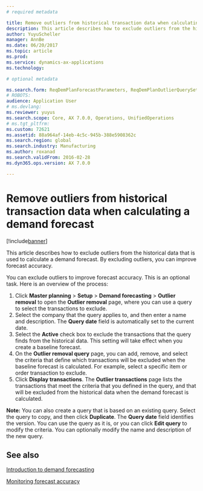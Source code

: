 ```yaml
---
# required metadata

title: Remove outliers from historical transaction data when calculating a demand forecast
description: This article describes how to exclude outliers from the historical data that is used to calculate a demand forecast. By excluding outliers, you can improve forecast accuracy.
author: YuyuScheller
manager: AnnBe
ms.date: 06/20/2017
ms.topic: article
ms.prod: 
ms.service: dynamics-ax-applications
ms.technology: 

# optional metadata

ms.search.form: ReqDemPlanForecastParameters, ReqDemPlanOutlierQuerySetup
# ROBOTS: 
audience: Application User
# ms.devlang: 
ms.reviewer: yuyus
ms.search.scope: Core, AX 7.0.0, Operations, UnifiedOperations
# ms.tgt_pltfrm: 
ms.custom: 72621
ms.assetid: 88a964af-14eb-4c5c-945b-388e5908362c
ms.search.region: global
ms.search.industry: Manufacturing
ms.author: roxanad
ms.search.validFrom: 2016-02-28
ms.dyn365.ops.version: AX 7.0.0

---
```


# Remove outliers from historical transaction data when calculating a demand forecast

[!include[banner](../includes/banner.md)]


This article describes how to exclude outliers from the historical data that is used to calculate a demand forecast. By excluding outliers, you can improve forecast accuracy.

You can exclude outliers to improve forecast accuracy. This is an optional task. Here is an overview of the process:

1.  Click **Master planning** &gt; **Setup** &gt; **Demand forecasting** &gt; **Outlier removal** to open the **Outlier removal** page, where you can use a query to select the transactions to exclude.
2.  Select the company that the query applies to, and then enter a name and description. The **Query date** field is automatically set to the current date.
3.  Select the **Active** check box to exclude the transactions that the query finds from the historical data. This setting will take effect when you create a baseline forecast.
4.  On the **Outlier removal query** page, you can add, remove, and select the criteria that define which transactions will be excluded when the baseline forecast is calculated. For example, select a specific item or order transaction to exclude.
5.  Click **Display transactions**. The **Outlier transactions** page lists the transactions that meet the criteria that you defined in the query, and that will be excluded from the historical data when the demand forecast is calculated.

**Note:** You can also create a query that is based on an existing query. Select the query to copy, and then click **Duplicate**. The **Query date** field identifies the version. You can use the query as it is, or you can click **Edit query** to modify the criteria. You can optionally modify the name and description of the new query.

See also
--------

[Introduction to demand forecasting](introduction-demand-forecasting.md)

[Monitoring forecast accuracy](monitor-forecast-accuracy.md)



